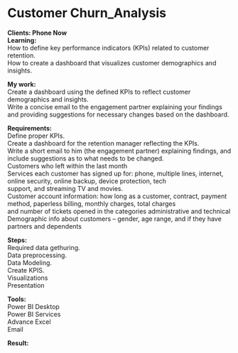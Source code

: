 # Customer Churn_Analysis<br>
**Clients: Phone Now** <br>
**Learning:** <br>
How to define key performance indicators (KPIs) related to customer retention.<br>
How to create a dashboard that visualizes customer demographics and insights.<br>

**My work:** <br>
Create a dashboard using the defined KPIs to reflect customer demographics and insights.<br>
Write a concise email to the engagement partner explaining your findings and providing suggestions for necessary changes based on the dashboard.<br>

**Requirements:** <br>
Define proper KPIs.<br>
Create a dashboard for the retention manager reflecting the KPIs.<br>
Write a short email to him (the engagement partner) explaining findings, and include suggestions as to what needs to be changed.<br>
Customers who left within the last month<br>
Services each customer has signed up for: phone, multiple lines, internet, online security, online backup, device protection, tech<br>
support, and streaming TV and movies.<br>
Customer account information: how long as a customer, contract, payment method, paperless billing, monthly charges, total charges<br>
and number of tickets opened in the categories administrative and technical<br>
Demographic info about customers – gender, age range, and if they have partners and dependents<br>

**Steps:** <br>
Required data gethuring.<br>
Data preprocessing.<br>
Data Modeling.<br>
Create KPIS.<br>
Visualizations<br>
Presentation<br>

**Tools:** <br>
Power BI Desktop<br>
Power BI Services<br>
Advance Excel<br>
Email<br>

**Result:** <br>
